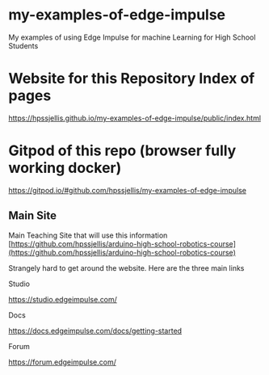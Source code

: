 # my-examples-of-edge-impulse
My examples of using Edge Impulse for machine Learning for High School Students

#  Website for this Repository Index of pages   
https://hpssjellis.github.io/my-examples-of-edge-impulse/public/index.html


# Gitpod of this repo (browser fully working docker)
https://gitpod.io/#github.com/hpssjellis/my-examples-of-edge-impulse



## Main Site
Main Teaching Site that will use this information [https://github.com/hpssjellis/arduino-high-school-robotics-course](https://github.com/hpssjellis/arduino-high-school-robotics-course)

Strangely hard to get around the website. Here are the three main links

Studio

https://studio.edgeimpulse.com/



Docs

https://docs.edgeimpulse.com/docs/getting-started

Forum

https://forum.edgeimpulse.com/




